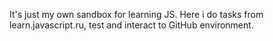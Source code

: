 It's just my own sandbox for learning JS.
Here i do tasks from learn.javascript.ru, test and interact to GitHub environment.